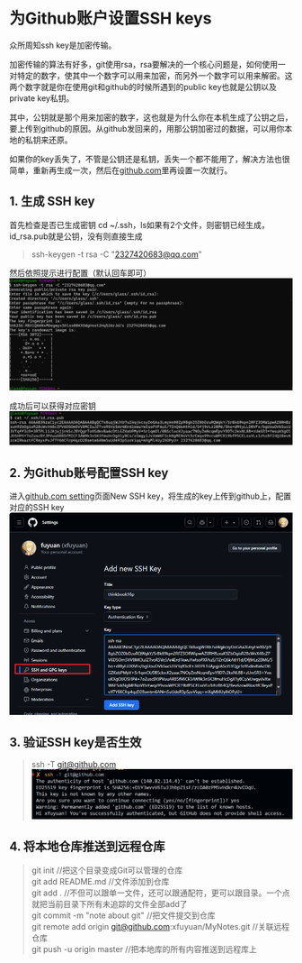 # 为Github账户设置SSH keys

众所周知ssh key是加密传输。

加密传输的算法有好多，git使用rsa，rsa要解决的一个核心问题是，如何使用一对特定的数字，使其中一个数字可以用来加密，而另外一个数字可以用来解密。这两个数字就是你在使用git和github的时候所遇到的public key也就是公钥以及private key私钥。

其中，公钥就是那个用来加密的数字，这也就是为什么你在本机生成了公钥之后，要上传到github的原因。从github发回来的，用那公钥加密过的数据，可以用你本地的私钥来还原。

如果你的key丢失了，不管是公钥还是私钥，丢失一个都不能用了，解决方法也很简单，重新再生成一次，然后在[github.com](https://github.com)里再设置一次就行。

## 1. 生成 SSH key

首先检查是否已生成密钥 cd ~/.ssh，ls如果有2个文件，则密钥已经生成，id_rsa.pub就是公钥，没有则直接生成

> ssh-keygen -t rsa -C "2327420683@qq.com"

然后依照提示进行配置（默认回车即可）
![ssh-keygen](../assets/SSH-keys-get.png)

成功后可以获得对应密钥
![id_rsa.pub](../assets/id_rsa.pub.png)

## 2. 为Github账号配置SSH key

进入[github.com setting](https://github.com/settings/keys)页面New SSH key，将生成的key上传到github上，配置对应的SSH key
![ssh key](../assets/new-ssh-key.png)

## 3. 验证SSH key是否生效

> ssh -T git@github.com
![ssh-key test](../assets/ssh-key-test.png)

## 4. 将本地仓库推送到远程仓库

> git init //把这个目录变成Git可以管理的仓库  
git add README.md //文件添加到仓库  
git add . //不但可以跟单一文件，还可以跟通配符，更可以跟目录。一个点就把当前目录下所有未追踪的文件全部add了   
git commit -m "note about git" //把文件提交到仓库  
git remote add origin git@github.com:xfuyuan/MyNotes.git //关联远程仓库  
git push -u origin master //把本地库的所有内容推送到远程库上  